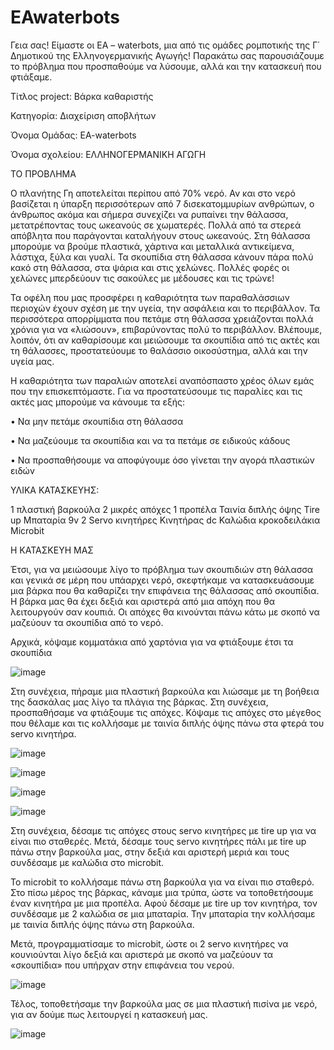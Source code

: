 # EAwaterbots
Γεια σας! Είμαστε οι ΕΑ – waterbots, μια από τις ομάδες ρομποτικής της Γ΄ Δημοτικού της Ελληνογερμανικής Αγωγής! Παρακάτω σας παρουσιάζουμε το πρόβλημα που προσπαθούμε να λύσουμε, αλλά και την κατασκευή που φτιάξαμε.
 
Τίτλος project: Βάρκα καθαριστής

Κατηγορία: Διαχείριση αποβλήτων

Όνομα Ομάδας: EA-waterbots

Όνομα σχολείου: ΕΛΛΗΝΟΓΕΡΜΑΝΙΚΗ ΑΓΩΓΗ

ΤΟ ΠΡΟΒΛΗΜΑ

Ο πλανήτης Γη αποτελείται περίπου από 70% νερό. Αν και στο νερό βασίζεται η ύπαρξη περισσότερων από 7 δισεκατομμυρίων ανθρώπων, ο άνθρωπος ακόμα και σήμερα συνεχίζει να ρυπαίνει την θάλασσα, μετατρέποντας τους ωκεανούς σε χωματερές. Πολλά από τα στερεά απόβλητα που παράγονται καταλήγουν στους ωκεανούς. Στη θάλασσα μπορούμε να βρούμε πλαστικά, χάρτινα και μεταλλικά αντικείμενα, λάστιχα, ξύλα και γυαλί. Τα σκουπίδια στη θάλασσα κάνουν πάρα πολύ κακό στη θάλασσα, στα ψάρια και στις χελώνες. Πολλές φορές οι χελώνες μπερδεύουν τις σακούλες με μέδουσες και τις τρώνε!

Τα οφέλη που μας προσφέρει η καθαριότητα των παραθαλάσσιων περιοχών έχουν σχέση με την υγεία, την ασφάλεια και το περιβάλλον. Τα περισσότερα απορρίμματα που πετάμε στη θάλασσα χρειάζονται πολλά χρόνια για να «λιώσουν», επιβαρύνοντας πολύ το περιβάλλον. Βλέπουμε, λοιπόν, ότι αν καθαρίσουμε και μειώσουμε τα σκουπίδια από τις ακτές και τη θάλασσες, προστατεύουμε το θαλάσσιο οικοσύστημα, αλλά και την υγεία μας.

Η καθαριότητα των παραλιών αποτελεί αναπόσπαστο χρέος όλων εμάς που την επισκεπτόμαστε. Για να προστατεύσουμε τις παραλίες και τις ακτές μας μπορούμε να κάνουμε τα εξής:

•	Να μην πετάμε σκουπίδια στη θάλασσα

•	Να μαζεύουμε τα σκουπίδια και να τα πετάμε σε ειδικούς κάδους

•	Να προσπαθήσουμε να αποφύγουμε όσο γίνεται την αγορά πλαστικών ειδών


ΥΛΙΚΑ ΚΑΤΑΣΚΕΥΗΣ: 

1 πλαστική βαρκούλα
2 μικρές απόχες
1 προπέλα
Ταινία διπλής όψης
Tire up
Μπαταρία 9v
2 Servo κινητήρες
Κινητήρας dc
Καλώδια κροκοδειλάκια
Microbit


Η ΚΑΤΑΣΚΕΥΗ ΜΑΣ

Έτσι, για να μειώσουμε λίγο το πρόβλημα των σκουπιδιών στη θάλασσα και γενικά σε μέρη που υπάαρχει νερό, σκεφτήκαμε να κατασκευάσουμε μια βάρκα που θα καθαρίζει την επιφάνεια της θάλασσας από σκουπίδια. Η βάρκα μας θα έχει δεξιά και αριστερά από μια απόχη που θα λειτουργούν σαν κουπιά. Οι απόχες θα κινούνται πάνω κάτω με σκοπό να μαζεύουν τα σκουπίδια από το νερό. 

Αρχικά, κόψαμε κομματάκια από χαρτόνια για να φτιάξουμε έτσι τα σκουπίδια 

![image](https://github.com/EllinogermanikiAgogi2/EAwaterbots/assets/120021443/77537958-eda0-4938-89ad-60a4ae958518)

Στη συνέχεια, πήραμε μια πλαστική βαρκούλα και λιώσαμε με τη βοήθεια της δασκάλας μας λίγο τα πλάγια της βάρκας. Στη συνέχεια, προσπαθήσαμε να φτιάξουμε τις απόχες. Κόψαμε τις απόχες στο μέγεθος που θέλαμε και τις κολλήσαμε με ταινία διπλής όψης πάνω στα φτερά του servo κινητήρα. 

![image](https://github.com/EllinogermanikiAgogi2/EAwaterbots/assets/120021443/3f65dfac-d4c4-4b4d-aca6-d727bd5be204)

![image](https://github.com/EllinogermanikiAgogi2/EAwaterbots/assets/120021443/f4aa52a4-614c-41d7-ab1b-ce48f8d4abea)

![image](https://github.com/EllinogermanikiAgogi2/EAwaterbots/assets/120021443/802ce77f-f38d-4966-be7b-72f02b1ad891)

![image](https://github.com/EllinogermanikiAgogi2/EAwaterbots/assets/120021443/be28ccdb-efa4-4a41-ae47-472fae163922)


Στη συνέχεια, δέσαμε τις απόχες στους servo κινητήρες με tire up για να είναι πιο σταθερές. Μετά, δέσαμε τους servo κινητήρες πάλι με tire up πάνω στην βαρκούλα μας, στην δεξιά και αριστερή μεριά και τους συνδέσαμε με καλώδια στο microbit. 

Το microbit το κολλήσαμε πάνω στη βαρκούλα για να είναι πιο σταθερό. Στο πίσω μέρος της βάρκας, κάναμε μια τρύπα, ώστε να τοποθετήσουμε έναν κινητήρα με μια προπέλα.  Αφού δέσαμε με tire up τον κινητήρα, τον συνδέσαμε με 2 καλώδια σε μια μπαταρία. Την μπαταρία την κολλήσαμε με ταινία διπλής όψης πάνω στη βαρκούλα. 

Μετά, προγραμματίσαμε το microbit, ώστε οι 2 servo κινητήρες να κουνιούνται λίγο δεξιά και αριστερά με σκοπό να μαζεύουν τα «σκουπίδια» που υπήρχαν στην επιφάνεια του νερού. 

![image](https://github.com/EllinogermanikiAgogi2/EAwaterbots/assets/120021443/1cd88a03-cf74-4f99-ad75-5fe03562135f)


Τέλος, τοποθετήσαμε την βαρκούλα μας σε μια πλαστική πισίνα με νερό, για αν δούμε πως λειτουργεί η κατασκευή μας.

![image](https://github.com/EllinogermanikiAgogi2/EAwaterbots/assets/120021443/ef32a505-8df1-46af-a69b-a919ac476f85)




